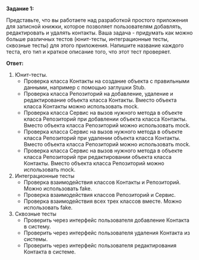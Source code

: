 **Задание 1:**

Представьте, что вы работаете над разработкой простого приложения для записной книжки, которое позволяет пользователям
добавлять, редактировать и удалять контакты. Ваша задача - придумать как можно больше различных тестов (юнит-тесты,
интеграционные тесты, сквозные тесты) для этого приложения. Напишите название каждого теста, его тип и краткое описание
того, что этот тест проверяет.

**Ответ:**

1. Юнит-тесты.
   * Проверка класса Контакты на создание объекта с правильными данными, например с помощью заглушки Stub.
   * Проверка класса Репозиторий на добавление, удаление и редактирование объекта класса Контакты. Вместо объекта класса Контакты можно использовать mock.
   * Проверка класса Сервис на вызов нужного метода в объекте класса Репозиторий при добавлении объекта класса Контакты. Вместо объекта класса Репозиторий можно использовать mock.
   * Проверка класса Сервис на вызов нужного метода в объекте класса Репозиторий при удалении объекта класса Контакты. 
   Вместо объекта класса Репозиторий можно использовать mock.
   * Проверка класса Сервис на вызов нужного метода в объекте класса Репозиторий при редактировании объекта класса
   Контакты. Вместо объекта класса Репозиторий можно использовать mock.
2. Интеграционные тесты
   * Проверка взаимодействия классов Контакты и Репозиторий. Можно использовать fake.
   * Проверка взаимодействия классов Репозиторий и Сервис.
   * Проверка взаимодействия всех трех классов вместе. Можно использовать fake.
3. Сквозные тесты
   * Проверить через интерфейс пользователя добавление Контакта в систему.
   * Проверить через интерфейс пользователя удаления Контакта из системы.
   * Проверить через интерфейс пользователя редактирования Контакта в системе.